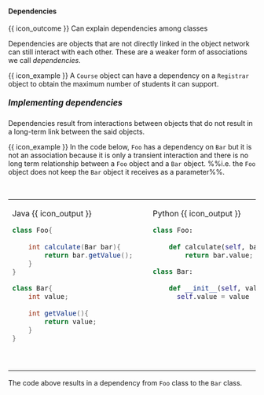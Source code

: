 <div id="title">

#### Dependencies

</div>

<span id="prereqs"></span>

<span id="outcomes">{{ icon_outcome }} Can explain dependencies among classes</span>

<div id="body">

Dependencies are objects that are not directly linked in the object network can still interact with each other. These are a weaker form of associations we call _dependencies_.

<tip-box> 

{{ icon_example }} A `Course` object can have a dependency on a `Registrar` object to obtain the maximum number of students it can support. 

</tip-box>

##### <big>Implementing dependencies</big>

Dependencies result from interactions between objects that do not result in a long-term link between the said objects.

<tip-box>

{{ icon_example }} In the code below, `Foo` has a dependency on `Bar` but it is not an association because it is only a <tooltip content="temporary">transient</tooltip> interaction and there is no long term relationship between a `Foo` object and a `Bar` object. %%i.e. the `Foo` object does not keep the `Bar` object it receives as a parameter%%.

<table> 
<tr>
  <td>

Java {{ icon_output }}
```java
class Foo{
    
    int calculate(Bar bar){
        return bar.getValue();
    }
}

class Bar{
    int value;
    
    int getValue(){
        return value;
    }
}
```
  </td>
  <td>&nbsp;&nbsp;<br><br></td>
  <td valign="top">

Python {{ icon_output }}
```python
class Foo:
    
    def calculate(self, bar):
        return bar.value;

class Bar:
    
    def __init__(self, value):
      self.value = value
```
  </td>
</tr>
</table>

The code above results in a dependency from `Foo` class to the `Bar` class.

</tip-box>


</div>

<div id="extras">
</div>